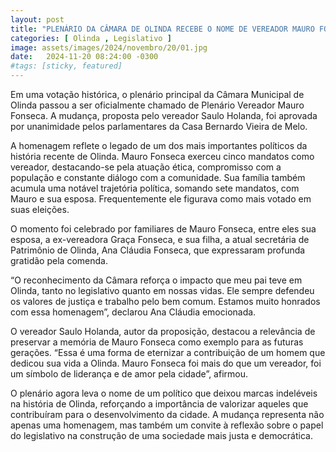 ```yaml
---
layout: post
title: "PLENÁRIO DA CÂMARA DE OLINDA RECEBE O NOME DE VEREADOR MAURO FONSECA"
categories: [ Olinda , Legislativo ]
image: assets/images/2024/novembro/20/01.jpg
date:   2024-11-20 08:24:00 -0300
#tags: [sticky, featured]
---
```

Em uma votação histórica, o plenário principal da Câmara Municipal de Olinda passou a ser oficialmente chamado de Plenário Vereador Mauro Fonseca. A mudança, proposta pelo vereador Saulo Holanda, foi aprovada por unanimidade pelos parlamentares da Casa Bernardo Vieira de Melo.

A homenagem reflete o legado de um dos mais importantes políticos da história recente de Olinda. Mauro Fonseca exerceu cinco mandatos como vereador, destacando-se pela atuação ética, compromisso com a população e constante diálogo com a comunidade. Sua família também acumula uma notável trajetória política, somando sete mandatos, com Mauro e sua esposa. Frequentemente ele figurava como mais votado em suas eleições.

O momento foi celebrado por familiares de Mauro Fonseca, entre eles sua esposa, a ex-vereadora Graça Fonseca, e sua filha, a atual secretária de Patrimônio de Olinda, Ana Cláudia Fonseca, que expressaram profunda gratidão pela comenda.

“O reconhecimento da Câmara reforça o impacto que meu pai teve em Olinda, tanto no legislativo quanto em nossas vidas. Ele sempre defendeu os valores de justiça e trabalho pelo bem comum. Estamos muito honrados com essa homenagem”, declarou Ana Cláudia emocionada.

O vereador Saulo Holanda, autor da proposição, destacou a relevância de preservar a memória de Mauro Fonseca como exemplo para as futuras gerações. “Essa é uma forma de eternizar a contribuição de um homem que dedicou sua vida a Olinda. Mauro Fonseca foi mais do que um vereador, foi um símbolo de liderança e de amor pela cidade”, afirmou.

O plenário agora leva o nome de um político que deixou marcas indeléveis na história de Olinda, reforçando a importância de valorizar aqueles que contribuíram para o desenvolvimento da cidade. A mudança representa não apenas uma homenagem, mas também um convite à reflexão sobre o papel do legislativo na construção de uma sociedade mais justa e democrática.